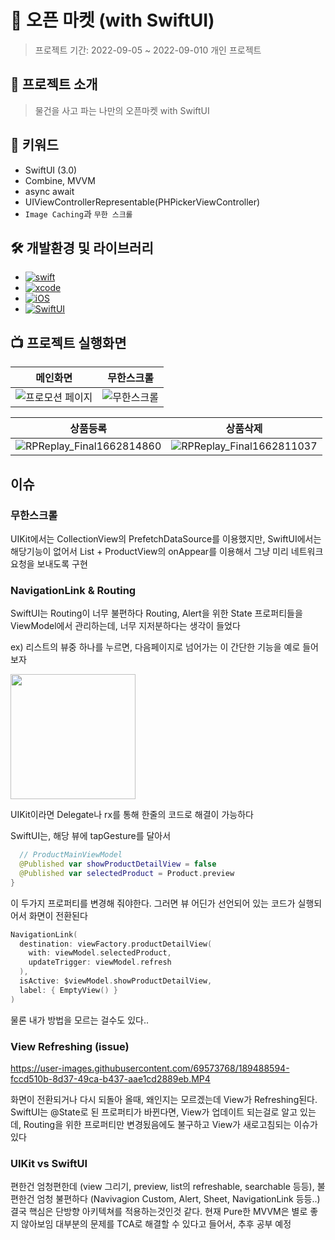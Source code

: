 # 🛒 오픈 마켓 (with SwiftUI)
> 프로젝트 기간: 2022-09-05 ~ 2022-09-010
> 개인 프로젝트

## 🔎 프로젝트 소개

> 물건을 사고 파는 나만의 오픈마켓 with SwiftUI

## 🔑 키워드

- SwiftUI (3.0)
- Combine, MVVM
- async await
- UIViewControllerRepresentable(PHPickerViewController)
- `Image Caching`과 `무한 스크롤`

## 🛠 개발환경 및 라이브러리
- [![swift](https://img.shields.io/badge/swift-5.5-orange)]()
- [![xcode](https://img.shields.io/badge/Xcode-13.0-purple)]()
- [![iOS](https://img.shields.io/badge/iOS-15.0-red)]()
- [![SwiftUI](https://img.shields.io/badge/SwiftUI-3.0-blue)]()

## 📺 프로젝트 실행화면

|메인화면|무한스크롤|
|---|---|
|![ 프로모션 페이지](https://user-images.githubusercontent.com/69573768/189482967-101661ca-b7fe-48b8-865e-a4b745e3ff23.gif)|![무한스크롤](https://user-images.githubusercontent.com/69573768/189482887-170cd5b6-5130-4e7b-9b80-a7d23bf74844.gif)|

|상품등록|상품삭제|
|---|---|
|![RPReplay_Final1662814860](https://user-images.githubusercontent.com/69573768/189484639-6d513a63-50c7-4652-916d-1772c41361a6.gif)|![RPReplay_Final1662811037](https://user-images.githubusercontent.com/69573768/189483141-b35efb09-46d8-4294-9f1d-58e8371a30ad.gif)|

## 이슈

### 무한스크롤

UIKit에서는 CollectionView의 PrefetchDataSource를  이용했지만, 
SwiftUI에서는 해당기능이 없어서 List + ProductView의 onAppear를 이용해서 그냥 미리 네트워크 요청을 보내도록 구현

### NavigationLink & Routing

SwiftUI는 Routing이 너무 불편하다 
Routing, Alert을 위한 State 프로퍼티들을 ViewModel에서 관리하는데, 너무 지저분하다는 생각이 들었다

ex) 리스트의 뷰중 하나를 누르면, 다음페이지로 넘어가는 이 간단한 기능을 예로 들어보자

<img src = "https://user-images.githubusercontent.com/69573768/189484958-3b75c597-0925-4b49-8f01-a06d09a0e8aa.gif" width = "200">

UIKit이라면 Delegate나 rx를 통해 한줄의 코드로 해결이 가능하다

SwiftUI는, 해당 뷰에 tapGesture를 달아서

```swift
  // ProductMainViewModel
  @Published var showProductDetailView = false
  @Published var selectedProduct = Product.preview
}
```

이 두가지 프로퍼티를 변경해 줘야한다.
그러면 뷰 어딘가 선언되어 있는 코드가 실행되어서 화면이 전환된다

```swift
NavigationLink(
  destination: viewFactory.productDetailView(
    with: viewModel.selectedProduct,
    updateTrigger: viewModel.refresh
  ),
  isActive: $viewModel.showProductDetailView,
  label: { EmptyView() }
)
```

물론 내가 방법을 모르는 걸수도 있다..

### View Refreshing (issue)

https://user-images.githubusercontent.com/69573768/189488594-fccd510b-8d37-49ca-b437-aae1cd2889eb.MP4

화면이 전환되거나 다시 되돌아 올때, 왜인지는 모르겠는데 View가 Refreshing된다.
SwiftUI는 @State로 된 프로퍼티가 바뀐다면, View가 업데이트 되는걸로 알고 있는데, 
Routing을 위한 프로퍼티만 변경됬음에도 불구하고 View가 새로고침되는 이슈가 있다

### UIKit vs SwiftUI

편한건 엄청편한데 (view 그리기, preview, list의 refreshable, searchable 등등),
불편한건 엄청 불편하다 (Navivagion Custom, Alert, Sheet, NavigationLink 등등..)
결국 핵심은 단방향 아키텍쳐를 적용하는것인것 같다. 현재 Pure한 MVVM은 별로 좋지 않아보임
대부분의 문제를 TCA로 해결할 수 있다고 들어서, 추후 공부 예정

